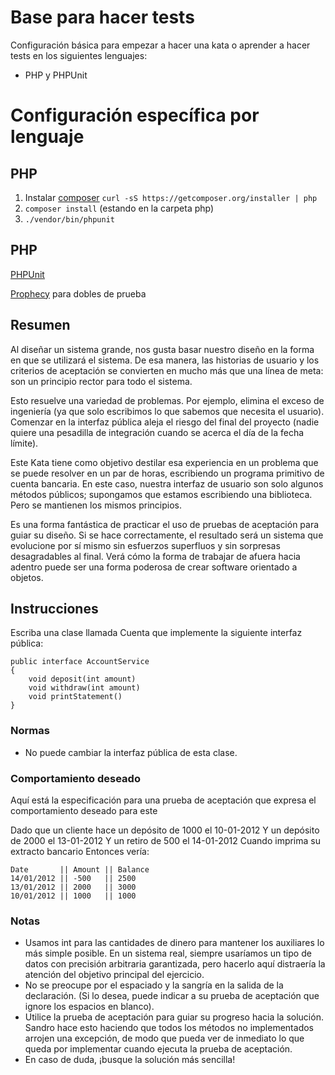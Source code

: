 # Base para hacer tests

Configuración básica para empezar a hacer una kata o aprender a hacer tests en los siguientes lenguajes:

- PHP y PHPUnit

# Configuración específica por lenguaje

## PHP
1. Instalar [composer](https://getcomposer.org/) `curl -sS https://getcomposer.org/installer | php`
2. `composer install` (estando en la carpeta php)
3. `./vendor/bin/phpunit`

## PHP
[PHPUnit](https://phpunit.readthedocs.io/)

[Prophecy](https://github.com/phpspec/prophecy) para dobles de prueba

## Resumen

Al diseñar un sistema grande, nos gusta basar nuestro diseño en la forma en que se utilizará el sistema. De esa manera, las historias de usuario y los criterios de aceptación se convierten en mucho más que una línea de meta: son un principio rector para todo el sistema.

Esto resuelve una variedad de problemas. Por ejemplo, elimina el exceso de ingeniería (ya que solo escribimos lo que sabemos que necesita el usuario). Comenzar en la interfaz pública aleja el riesgo del final del proyecto (nadie quiere una pesadilla de integración cuando se acerca el día de la fecha límite).

Este Kata tiene como objetivo destilar esa experiencia en un problema que se puede resolver en un par de horas, escribiendo un programa primitivo de cuenta bancaria. En este caso, nuestra interfaz de usuario son solo algunos métodos públicos; supongamos que estamos escribiendo una biblioteca. Pero se mantienen los mismos principios.

Es una forma fantástica de practicar el uso de pruebas de aceptación para guiar su diseño. Si se hace correctamente, el resultado será un sistema que evolucione por sí mismo sin esfuerzos superfluos y sin sorpresas desagradables al final. Verá cómo la forma de trabajar de afuera hacia adentro puede ser una forma poderosa de crear software orientado a objetos.

## Instrucciones

Escriba una clase llamada Cuenta que implemente la siguiente interfaz pública:

```
public interface AccountService
{
    void deposit(int amount)
    void withdraw(int amount)
    void printStatement()
}
```

### Normas
- No puede cambiar la interfaz pública de esta clase.

### Comportamiento deseado
Aquí está la especificación para una prueba de aceptación que expresa el comportamiento deseado para este

Dado que un cliente hace un depósito de 1000 el 10-01-2012
Y un depósito de 2000 el 13-01-2012
Y un retiro de 500 el 14-01-2012
Cuando imprima su extracto bancario
Entonces vería:

```
Date       || Amount || Balance
14/01/2012 || -500   || 2500
13/01/2012 || 2000   || 3000
10/01/2012 || 1000   || 1000
```

### Notas
- Usamos int para las cantidades de dinero para mantener los auxiliares lo más simple posible. En un sistema real, siempre usaríamos un tipo de datos con precisión arbitraria garantizada, pero hacerlo aquí distraería la atención del objetivo principal del ejercicio.
- No se preocupe por el espaciado y la sangría en la salida de la declaración. (Si lo desea, puede indicar a su prueba de aceptación que ignore los espacios en blanco).
- Utilice la prueba de aceptación para guiar su progreso hacia la solución. Sandro hace esto haciendo que todos los métodos no implementados arrojen una excepción, de modo que pueda ver de inmediato lo que queda por implementar cuando ejecuta la prueba de aceptación.
- En caso de duda, ¡busque la solución más sencilla!
